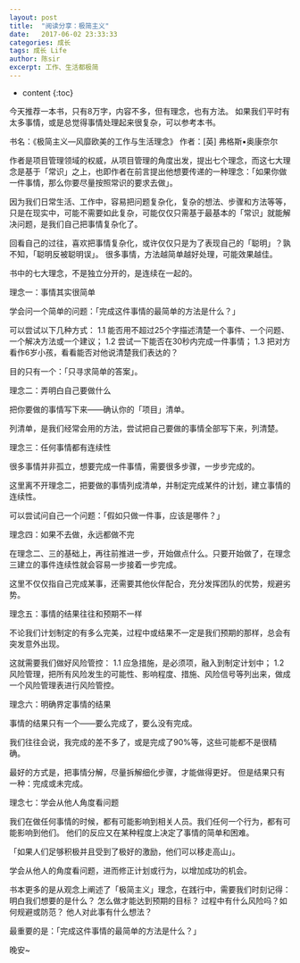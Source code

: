 ```yaml
---
layout: post
title:  "阅读分享：极简主义"
date:   2017-06-02 23:33:33
categories: 成长
tags: 成长 Life
author: 陈sir
excerpt: 工作、生活都极简
---
```

* content
{:toc}

今天推荐一本书，只有8万字，内容不多，但有理念，也有方法。
如果我们平时有太多事情，或是总觉得事情处理起来很复杂，可以参考本书。

书名：《极简主义—风靡欧美的工作与生活理念》
作者：[英]  弗格斯▪奥康奈尔

作者是项目管理领域的权威，从项目管理的角度出发，提出七个理念，而这七大理念是基于「常识」之上，也即作者在前言提出他想要传递的一种理念：「如果你做一件事情，那么你要尽量按照常识的要求去做」。

因为我们日常生活、工作中，容易把问题复杂化，复杂的想法、步骤和方法等等，只是在现实中，可能不需要如此复杂，可能仅仅只需基于最基本的「常识」就能解决问题，是我们自己把事情复杂化了。

回看自己的过往，喜欢把事情复杂化，或许仅仅只是为了表现自己的「聪明」？孰不知，「聪明反被聪明误」。
很多事情，方法越简单越好处理，可能效果越佳。

书中的七大理念，不是独立分开的，是连续在一起的。

理念一：事情其实很简单

学会问一个简单的问题：「完成这件事情的最简单的方法是什么？」

可以尝试以下几种方式：
1.1 能否用不超过25个字描述清楚一个事件、一个问题、一个解决方法或一个建议；
1.2 尝试一下能否在30秒内完成一件事情；
1.3 把对方看作6岁小孩，看看能否对他说清楚我们表达的？

目的只有一个：「只寻求简单的答案」。

理念二：弄明白自己要做什么

把你要做的事情写下来——确认你的「项目」清单。

列清单，是我们经常会用的方法，尝试把自己要做的事情全部写下来，列清楚。

理念三：任何事情都有连续性

很多事情并非孤立，想要完成一件事情，需要很多步骤，一步步完成的。

这里离不开理念二，把要做的事情列成清单，并制定完成某件的计划，建立事情的连续性。

可以尝试问自己一个问题：「假如只做一件事，应该是哪件？」

理念四：如果不去做，永远都做不完

在理念二、三的基础上，再往前推进一步，开始做点什么。只要开始做了，在理念三建立的事件连续性就会容易一步接着一步完成。

这里不仅仅指自己完成某事，还需要其他伙伴配合，充分发挥团队的优势，规避劣势。

理念五：事情的结果往往和预期不一样

不论我们计划制定的有多么完美，过程中或结果不一定是我们预期的那样，总会有突发意外出现。

这就需要我们做好风险管控：
1.1 应急措施，是必须项，融入到制定计划中；
1.2 风险管理，把所有风险发生的可能性、影响程度、措施、风险信号等列出来，做成一个风险管理表进行风险管控。

理念六：明确界定事情的结果

事情的结果只有一个——要么完成了，要么没有完成。

我们往往会说，我完成的差不多了，或是完成了90%等，这些可能都不是很精确。

最好的方式是，把事情分解，尽量拆解细化步骤，才能做得更好。
但是结果只有一种：完成或未完成。

理念七：学会从他人角度看问题

我们在做任何事情的时候，都有可能影响到相关人员。我们任何一个行为，都有可能影响到他们。
他们的反应又在某种程度上决定了事情的简单和困难。

「如果人们足够积极并且受到了极好的激励，他们可以移走高山」。

学会从他人的角度看问题，进而修正计划或行为，以增加成功的机会。

书本更多的是从观念上阐述了「极简主义」理念，在践行中，需要我们时刻记得：
明白我们想要的是什么？
怎么做才能达到预期的目标？
过程中有什么风险吗？如何规避或防范？
他人对此事有什么想法？

最重要的是：「完成这件事情的最简单的方法是什么？」

晚安~

